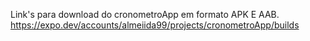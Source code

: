 Link's para download do cronometroApp em formato APK E AAB.
https://expo.dev/accounts/almeiida99/projects/cronometroApp/builds
